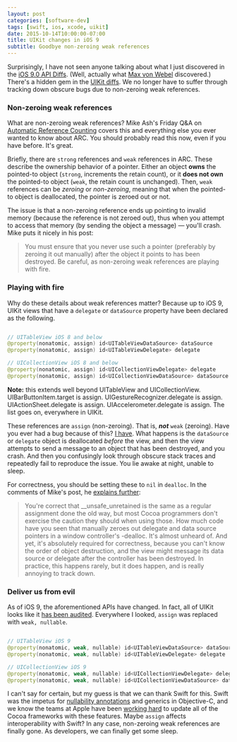 ```yaml
---
layout: post
categories: [software-dev]
tags: [swift, ios, xcode, uikit]
date: 2015-10-14T10:00:00-07:00
title: UIKit changes in iOS 9
subtitle: Goodbye non-zeroing weak references
---
```


Surprisingly, I have not seen anyone talking about what I just discovered in the [iOS 9.0 API Diffs](https://developer.apple.com/library/prerelease/ios/releasenotes/General/iOS90APIDiffs/index.html#//apple_ref/doc/uid/TP40016222). (Well, actually what [Max von Webel](https://twitter.com/343max/status/654513094559817728) discovered.) There's a hidden gem in the [UIKit diffs](https://developer.apple.com/library/prerelease/ios/releasenotes/General/iOS90APIDiffs/Objective-C/UIKit.html). We no longer have to suffer through tracking down obscure bugs due to non-zeroing weak references.

<!--excerpt-->

### Non-zeroing weak references

What are non-zeroing weak references? Mike Ash's Friday Q&A on [Automatic Reference Counting](https://mikeash.com/pyblog/friday-qa-2011-09-30-automatic-reference-counting.html) covers this and everything else you ever wanted to know about ARC. You should probably read this now, even if you have before. It's great.

Briefly, there are `strong` references and `weak` references in ARC. These describe the ownership behavior of a pointer. Either an object **owns** the pointed-to object (`strong`, increments the retain count), or it **does not own** the pointed-to object (`weak`, the retain count is unchanged). Then, `weak` references can be *zeroing* or *non-zeroing*, meaning that when the pointed-to object is deallocated, the pointer is zeroed out or not.

The issue is that a non-zeroing reference ends up pointing to invalid memory (because the reference is not zeroed out), thus when you attempt to access that memory (by sending the object a message) &mdash; you'll crash. Mike puts it nicely in his post:

>You must ensure that you never use such a pointer (preferably by zeroing it out manually) after the object it points to has been destroyed. Be careful, as non-zeroing weak references are playing with fire.

### Playing with fire

Why do these details about weak references matter? Because up to iOS 9, UIKit views that have a `delegate` or `dataSource` property have been declared as the following.

```swift

// UITableView iOS 8 and below
@property(nonatomic, assign) id<UITableViewDataSource> dataSource
@property(nonatomic, assign) id<UITableViewDelegate> delegate

// UICollectionView iOS 8 and below
@property(nonatomic, assign) id<UICollectionViewDelegate> delegate
@property(nonatomic, assign) id<UICollectionViewDataSource> dataSource

```

<span class="text-muted"><b>Note:</b> this extends well beyond UITableView and UICollectionView. UIBarButtonItem.target is assign. UIGestureRecognizer.delegate is assign. UIActionSheet.delegate is assign. UIAccelerometer.delegate is assign. The list goes on, everywhere in UIKit.</span>

These references are `assign` (non-zeroing). That is, _**not**_ `weak` (zeroing). Have you ever had a bug because of this? [I have](https://github.com/jessesquires/JSQMessagesViewController/issues/201). What happens is the `dataSource` or `delegate` object is deallocated *before* the view, and then the view attempts to send a message to an object that has been destroyed, and you crash. And then you confusingly look through obscure stack traces and repeatedly fail to reproduce the issue. You lie awake at night, unable to sleep.

For correctness, you should be setting these to `nil` in `dealloc`. In the comments of Mike's post, he [explains further](https://mikeash.com/pyblog/friday-qa-2011-09-30-automatic-reference-counting.html#comment-4010c9e897b775d2d9a6f2eca3baa77e):

>You're correct that __unsafe_unretained is the same as a regular assignment done the old way, but most Cocoa programmers don't exercise the caution they should when using those. How much code have you seen that manually zeroes out delegate and data source pointers in a window controller's -dealloc. It's almost unheard of. And yet, it's absolutely required for correctness, because you can't know the order of object destruction, and the view might message its data source or delegate after the controller has been destroyed. In practice, this happens rarely, but it does happen, and is really annoying to track down.

### Deliver us from evil

As of iOS 9, the aforementioned APIs have changed. In fact, all of UIKit looks like it [has been audited](https://developer.apple.com/library/prerelease/ios/releasenotes/General/iOS90APIDiffs/Objective-C/UIKit.html). Everywhere I looked, `assign` was replaced with `weak, nullable`.

```swift

// UITableView iOS 9
@property(nonatomic, weak, nullable) id<UITableViewDataSource> dataSource
@property(nonatomic, weak, nullable) id<UITableViewDelegate> delegate

// UICollectionView iOS 9
@property(nonatomic, weak, nullable) id<UICollectionViewDelegate> delegate
@property(nonatomic, weak, nullable) id<UICollectionViewDataSource> dataSource

```

I can't say for certain, but my guess is that we can thank Swift for this. Swift was the impetus for [nullability annotations](https://developer.apple.com/swift/blog/?id=25) and generics in Objective-C, and we know the teams at Apple have been [working hard](https://developer.apple.com/swift/blog/?id=31) to update all of the Cocoa frameworks with these features. Maybe `assign` affects interoperability with Swift? In any case, non-zeroing weak references are finally gone. As developers, we can finally get some sleep.
